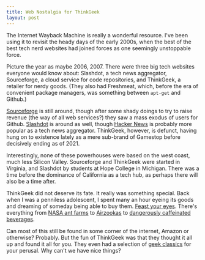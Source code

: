 ```yaml
---
title: Web Nostalgia for ThinkGeek
layout: post
---
```


The Internet Wayback Machine is really a wonderful resource. I've been using it to revisit the heady days of the early 2000s, when the best of the best tech nerd websites had joined forces as one seemingly unstoppable force.

Picture the year as maybe 2006, 2007. There were three big tech websites everyone would know about: Slashdot, a tech news aggregator, Sourceforge, a cloud service for code repositories, and ThinkGeek, a retailer for nerdy goods. (They also had Freshmeat, which, before the era of convenient package managers, was something between `apt-get` and Github.) 

[Sourceforge](https://sourceforge.net/) is still around, though after some shady doings to try to raise revenue (the way of all web services?) they saw a mass exodus of users for Github. [Slashdot](https://slashdot.org/) is around as well, though [Hacker News](https://news.ycombinator.com/) is probably more popular as a tech news aggregator. ThinkGeek, however, is defunct, having hung on to existence lately as a mere sub-brand of Gamestop before decisively ending as of 2021.

Interestingly, none of these powerhouses were based on the west coast, much less Silicon Valley. Sourceforge and ThinkGeek were started in Virginia, and Slashdot by students at Hope College in Michigan. There was a time before the dominance of California as a tech hub, as perhaps there will also be a time after. 

ThinkGeek did not deserve its fate. It really was something special. Back when I was a penniless adolescent, I spent many an hour eyeing its goods and dreaming of someday being able to buy them. [Feast your eyes](http://web.archive.org/web/20070217172750/http://thinkgeek.com/). There's everything from [NASA ant farms](http://web.archive.org/web/20070217173817/http://www.thinkgeek.com/geektoys/science/6fd6/) to [Airzookas](http://web.archive.org/web/20070217173917/http://www.thinkgeek.com/geektoys/warfare/60b6/) to [dangerously caffeinated beverages](http://web.archive.org/web/20070217172953/http://www.thinkgeek.com/caffeine/drinks/). 

Can most of this still be found in some corner of the internet, Amazon or otherwise? Probably. But the fun of ThinkGeek was that they thought it all up and found it all for you. They even had a selection of [geek classics](http://web.archive.org/web/20070217172436/http://www.thinkgeek.com/books/) for your perusal. Why can't we have nice things?